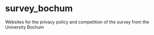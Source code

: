 # survey_bochum
Websites for the privacy policy and competition of the survey from the University Bochum
